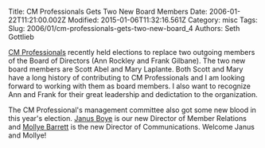 Title: CM Professionals Gets Two New Board Members
Date: 2006-01-22T11:21:00.002Z
Modified: 2015-01-06T11:32:16.561Z
Category: misc
Tags: 
Slug: 2006/01/cm-professionals-gets-two-new-board_4
Authors: Seth Gottlieb

[CM Professionals](http://www.cmprofessionals.org) recently held elections to replace two outgoing members of the Board of Directors (Ann Rockley and Frank Gilbane). The two new board members are Scott Abel and Mary Laplante. Both Scott and Mary have a long history of contributing to CM Professionals and I am looking forward to working with them as board members. I also want to recognize Ann and Frank for their great leadership and dedictation to the organization.   

The CM Professional's management committee also got some new blood in this year's election. [Janus Boye](http://janusboye.dk/index.en.htm) is our new Director of Member Relations and [Mollye Barrett]() is the new Director of Communications. Welcome Janus and Mollye!
